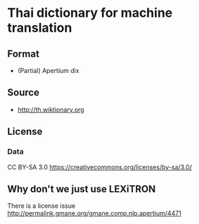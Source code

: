 Thai dictionary for machine translation
=======================================

## Format
* (Partial) Apertium dix

## Source
* http://th.wiktionary.org

## License

### Data 
CC BY-SA 3.0 https://creativecommons.org/licenses/by-sa/3.0/


## Why don't we just use LEXiTRON 
There is a license issue http://permalink.gmane.org/gmane.comp.nlp.apertium/4471
